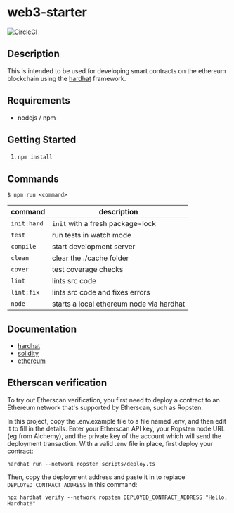 # web3-starter

[![CircleCI](https://circleci.com/gh/jcuffney/web3-starter/tree/main.svg?style=svg&circle-token=b49df32603ff032d1cb39c10b8e836edce1bed57)](https://circleci.com/gh/jcuffney/web3-starter/tree/main)

## Description

This is intended to be used for developing smart contracts on the ethereum blockchain using the [hardhat](https://hardhat.org/) framework.

## Requirements

- nodejs / npm

## Getting Started

1. `npm install`

## Commands

`$ npm run <command>`

| command                     | description   |
|-----------------------------|---------------|
| `init:hard`                 | `init` with a fresh package-lock |
| `test`                      | run tests in watch mode |
| `compile`                   | start development server |
| `clean`                     | clear the ./cache folder |
| `cover`                     | test coverage checks |
| `lint`                      | lints src code |
| `lint:fix`                  | lints src code and fixes errors |
| `node`                      | starts a local ethereum node via hardhat |

## Documentation

- [hardhat](https://hardhat.org)
- [solidity](https://docs.soliditylang.org)
- [ethereum](https://ethereum.org/en/developers/docs) 

## Etherscan verification

To try out Etherscan verification, you first need to deploy a contract to an Ethereum network that's supported by Etherscan, such as Ropsten.

In this project, copy the .env.example file to a file named .env, and then edit it to fill in the details. Enter your Etherscan API key, your Ropsten node URL (eg from Alchemy), and the private key of the account which will send the deployment transaction. With a valid .env file in place, first deploy your contract:

```shell
hardhat run --network ropsten scripts/deploy.ts
```

Then, copy the deployment address and paste it in to replace `DEPLOYED_CONTRACT_ADDRESS` in this command:

```shell
npx hardhat verify --network ropsten DEPLOYED_CONTRACT_ADDRESS "Hello, Hardhat!"
```
